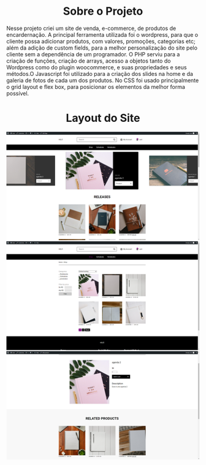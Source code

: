 <div>
  <h1 align="center">Sobre o Projeto</h1>
  <p>Nesse projeto criei um site de venda, e-commerce, de produtos de encardernação. A principal ferramenta utilizada foi o wordpress, para que o cliente possa adicionar produtos,  com valores, promoções, categorias etc; além da adição de custom fields, para a melhor personalização do site pelo cliente sem a dependência de um programador. O PHP serviu para a criação de funções, criação de arrays, acesso a objetos tanto do Wordpress como do plugin woocommerce, e suas propriedades e seus métodos.O Javascript foi utilizado para a criação dos slides na home e da galeria de fotos de cada um dos produtos. No CSS foi usado principalmente o grid layout e flex box, para posicionar os elementos da melhor forma possível.   </p>
</div>  

<div>
  <h1 align="center">Layout do Site</h1>
  <div display="flex">
    <img src="./layout/pagina-home.png">
    <img src="./layout/pagina-shop.png">
    <img src="./layout/pagina-produto.png">
  </div> 
</div>
<style>

<div>
  <h1 align="center">Tecnologias utilizadas</h1>
  <ul>
    <li>Wordpress</li>
    <li>PHP</li>
    <li>Javascript</li>
    <li>HTML</li>
    <li>CSS</li>
  </ul>
</div>

<div>
 <h1 align="center">Autor</h1>
 <h3>Miguel Vianna Feiteira</h3>
 <p>Email: miguelviannafeiteira@gmail.com</p>
 <p>Linkedin: </p>
</div>
